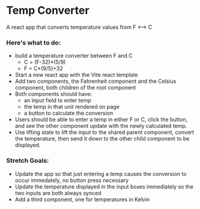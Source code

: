 # Temp Converter
A react app that converts temperature values from F <--> C

### Here's what to do:
 - build a temperature converter between F and C
   - C = (F-32)*(5/9)
   - F = C*(9/5)+32
 - Start a new react app with the Vite react template
 - Add two components, the Fahrenheit component and the Celsius component, both children of the root component
 - Both components should have:
   - an input field to enter temp
   - the temp in that unit rendered on page
   - a button to calculate the conversion
 - Users should be able to enter a temp in either F or C, click the button, and see the other component update with the newly calculated temp.
 - Use lifting state to lift the input to the shared parent component, convert the temperature, then send it down to the other child component to be displayed.


### Stretch Goals:
 - Update the app so that just entering a temp causes the conversion to occur immedately, no button press necessary
 - Update the temperature displayed in the input boxes immediately so the two inputs are both always synced
 - Add a third component, one for temperatures in Kelvin
